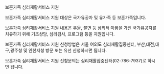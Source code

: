 보훈가족 심리재활서비스 지원

보훈가족 심리재활서비스 지원 대상은 국가유공자 및 유가족 등 보훈가족입니다.

보훈가족 심리재활서비스 지원 내용은 우울, 불면 등 심리적 아픔을 가진 국가유공자를 치유하기 위해 기초상담, 심리검사, 프로그램 등을 지원입니다.

보훈가족 심리재활서비스 지원 신청방법은 서울 여의도 심리재활집중센터, 부산,대전,대구,광주청 및 인천지청 방문 또는 유선 신청하시면 됩니다.

보훈가족 심리재활서비스 지원 신청문의는 심리재활집중센터(02-786-7937)로 하시면 됩니다.